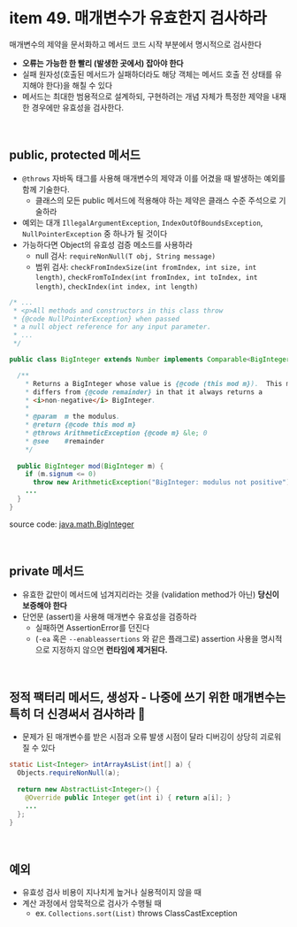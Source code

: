 # item 49. 매개변수가 유효한지 검사하라

매개변수의 제약을 문서화하고 메서드 코드 시작 부분에서 명시적으로 검사한다

- **오류는 가능한 한 빨리 (발생한 곳에서) 잡아야 한다**
- 실패 원자성(호출된 메서드가 실패하더라도 해당 객체는 메서드 호출 전 상태를 유지해야 한다)을 해칠 수 있다
- 메서드는 최대한 범용적으로 설계하되, 구현하려는 개념 자체가 특정한 제약을 내재한 경우에만 유효성을 검사한다.

<br>

## public, protected 메서드

- `@throws` 자바독 태그를 사용해 매개변수의 제약과 이를 어겼을 때 발생하는 예외를 함께 기술한다.
    - 클래스의 모든 public 메서드에 적용해야 하는 제약은 클래스 수준 주석으로 기술하라
- 예외는 대개 `IllegalArgumentException`, `IndexOutOfBoundsException`, `NullPointerException` 중 하나가 될 것이다
- 가능하다면 Object의 유효성 검증 메소드를 사용하라
    - null 검사: `requireNonNull(T obj, String message)`
    - 범위 검사: `checkFromIndexSize(int fromIndex, int size, int length)`, `checkFromToIndex(int fromIndex, int toIndex, int length)`, `checkIndex(int index, int length)`

```java
/* ...
 * <p>All methods and constructors in this class throw
 * {@code NullPointerException} when passed
 * a null object reference for any input parameter.
 * ...
 */

public class BigInteger extends Number implements Comparable<BigInteger> {

  /**
    * Returns a BigInteger whose value is {@code (this mod m}).  This method
    * differs from {@code remainder} in that it always returns a
    * <i>non-negative</i> BigInteger.
    *
    * @param  m the modulus.
    * @return {@code this mod m}
    * @throws ArithmeticException {@code m} &le; 0
    * @see    #remainder
    */
  
  public BigInteger mod(BigInteger m) {
    if (m.signum <= 0)
      throw new ArithmeticException("BigInteger: modulus not positive");
    ...
  }
}
```
source code: [java.math.BigInteger](https://hg.openjdk.java.net/jdk8/jdk8/jdk/file/tip/src/share/classes/java/math/BigInteger.java)

<br>

## private 메서드

- 유효한 값만이 메서드에 넘겨지리라는 것을 (validation method가 아닌) **당신이 보증해야 한다**
- 단언문 (assert)을 사용해 매개변수 유효성을 검증하라
    - 실패하면 AssertionError를 던진다
    - (`-ea` 혹은 `--enableassertions` 와 같은 플래그로) assertion 사용을 명시적으로 지정하지 않으면 **런타임에 제거된다.**

<br>

## 정적 팩터리 메서드, 생성자 - 나중에 쓰기 위한 매개변수는 특히 더 신경써서 검사하라 🧐

- 문제가 된 매개변수를 받은 시점과 오류 발생 시점이 달라 디버깅이 상당히 괴로워질 수 있다

```java
static List<Integer> intArrayAsList(int[] a) {
  Objects.requireNonNull(a);
  
  return new AbstractList<Integer>() {
    @Override public Integer get(int i) { return a[i]; }
    ...
  };
}
```

<br>

## 예외

- 유효성 검사 비용이 지나치게 높거나 실용적이지 않을 때
- 계산 과정에서 암묵적으로 검사가 수행될 때
    - ex. `Collections.sort(List)` throws ClassCastException
